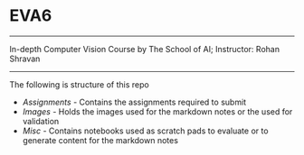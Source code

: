 # EVA6
---

In-depth Computer Vision Course by The School of AI; Instructor: Rohan Shravan

---

The following is structure of this repo
- _Assignments_ - Contains the assignments required to submit
- _Images_ - Holds the images used for the markdown notes or the used for validation
- _Misc_ - Contains notebooks used as scratch pads to evaluate or to generate content for the markdown notes

